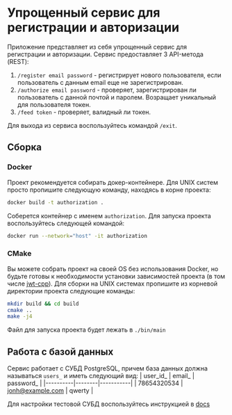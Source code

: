 # Упрощенный сервис для регистрации и авторизации

Приложение представляет из себя упрощенный сервис для регистрации и авторизации. Сервис предоставляет 3 API-метода (REST):
1. ```/register email password``` - регистрирует нового пользователя, если пользователь с данным email еще не зарегистрирован.
2. ```/authorize email password``` - проверяет, зарегистрирован ли пользователь с данной почтой и паролем. Возращает уникальный для пользователя токен.
3. ```/feed token``` - проверяет, валидный ли токен.

Для выхода из сервиса воспользуйтесь командой `/exit`.
## Сборка

### Docker
Проект рекомендуется собирать докер-контейнере. Для UNIX систем просто пропишите следующую команду, находясь в корне проекта:
```bash
docker build -t authorization .
```
Соберется контейнер с именем `authorization`.
Для запуска проекта воспользуйтесь следующей командой:
```bash
docker run --network="host" -it authorization
```

### CMake 
Вы можете собрать проект на своей OS без использования Docker, но будьте готовы к необходимости установки зависимостей проекта (в том числе [jwt-cpp](https://github.com/Thalhammer/jwt-cpp/blob/master/docs/install.md)). Для сборки на UNIX системах пропишите из корневой директории проекта следующие команды:
```bash
mkdir build && cd build
cmake ..
make -j4
```
Файл для запуска проекта будет лежать в `./bin/main`
## Работа с базой данных
Сервис работает с СУБД PostgreSQL, причем база данных должна называться `users_` и иметь следующий вид:
| user_id_ | email_ | password_ |
|----------|--------|-----------|
| 78654320534 | jonh@example.com | qwerty |

Для настройки тестовой СУБД воспользуйтесь инструкцией в [docs](/docs)
